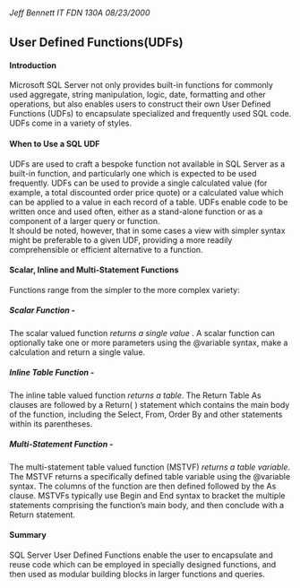 ###### Jeff Bennett IT FDN 130A  08/23/2000
## User Defined Functions(UDFs)

#### **Introduction**
Microsoft SQL Server not only provides built-in functions for commonly used aggregate, string manipulation, logic, date, formatting and other operations, but also enables users to construct their own User Defined Functions (UDFs) to encapsulate specialized and frequently used SQL code.  UDFs come in a variety of styles.

#### **When to Use a SQL UDF** 
UDFs are used to craft a bespoke function not available in SQL Server as a built-in function, and particularly one which is expected to be used frequently. UDFs can be used to provide a single calculated value (for example, a total discounted order price quote) or a calculated value which can be applied to a value in each record of a table.  UDFs enable code to be written once and used often, either as a stand-alone function or as a component of a larger query or function.  
It should be noted, however, that in some cases a view with simpler syntax might be preferable to a given UDF, providing a more readily comprehensible or efficient alternative to a function.

#### **Scalar, Inline and Multi-Statement Functions** 
Functions range from the simpler to the more complex variety:

##### Scalar Function -		
The scalar valued function *returns a single value* .  A scalar function can optionally take one or more parameters using the @variable syntax, make a calculation and return a single value.
    
##### Inline Table Function -		
The inline table valued function *returns a table*.  The Return Table As clauses are followed by a Return( ) statement which contains the main body of the function, including the Select, From, Order By and other statements within its parentheses.
  
##### Multi-Statement Function - 	
The multi-statement table valued function (MSTVF) *returns a table variable*.  The MSTVF returns a specifically defined table variable using the @variable syntax.  The columns of the function are then defined followed by the As clause.  MSTVFs typically use Begin and End syntax to bracket the multiple statements comprising the function’s main body, and then conclude with a Return statement.

#### **Summary** 
SQL Server User Defined Functions enable the user to encapsulate and reuse code which can be employed in specially designed functions, and then used as modular building blocks in larger functions and queries. 
